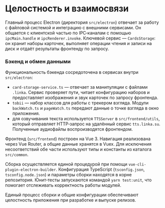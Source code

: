 # Целостность и взаимосвязи

Главный процесс Electron (директория `src/electron`) отвечает за работу с файловой системой и интеграцию с внешними сервисами. Он общается с клиентской частью по IPC‑каналам с помощью `ipcMain.handle` и `ipcRenderer.invoke`.
Ключевой сервис — `CardsStorage`: он хранит наборы карточек, выполняет операции чтения и записи на диск и отдаёт результаты фронтенду по запросу.

### Бэкенд и обмен данными

Функциональность бэкенда сосредоточена в сервисах внутри `src/electron`:

- `card-storage-service.ts` — отвечает за манипуляции с файлами `.linka`. Сервис проверяет пути, читает конфигурацию наборов и предоставляет изображения и звук карточек по запросу фронтенда.
- `tobii` — набор классов для работы с трекером взгляда. Модули `backWatch.ts` и `pageWatch.ts` передают данные о точке взгляда в окно приложения.
- для озвучивания текста используется `TTSServer` в `src/frontend/utils`, который отправляет HTTP‑запрос на удалённый сервис `tts.linka.su`. Полученные аудиофайлы воспроизводятся фронтендом.

Фронтенд (`src/frontend`) построен на Vue 3. Навигация реализована через Vue Router, а общие данные хранятся в Vuex. Для исключения несоответствий обе части используют типы и константы из каталога `src/common`.

Сборка осуществляется единой процедурой при помощи `vue-cli-plugin-electron-builder`. Конфигурация TypeScript (`tsconfig.json`, `tsconfig.node.json`) и параметры сборки находятся в корне репозитория. Юнит‑тесты запускаются командой `yarn test:unit`, что помогает отслеживать корректность работы модулей.

Единый процесс сборки и общие конфигурации обеспечивают целостность приложения при разработке и выпуске релизов.
